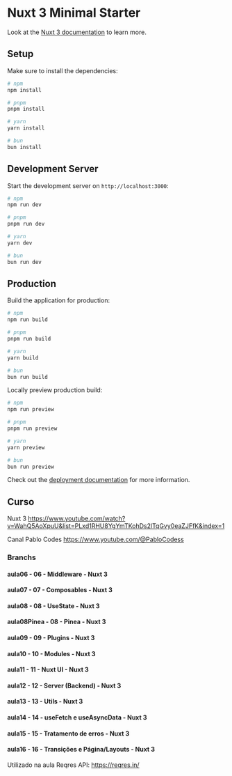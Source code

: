 # Nuxt 3 Minimal Starter

Look at the [Nuxt 3 documentation](https://nuxt.com/docs/getting-started/introduction) to learn more.

## Setup

Make sure to install the dependencies:

```bash
# npm
npm install

# pnpm
pnpm install

# yarn
yarn install

# bun
bun install
```

## Development Server

Start the development server on `http://localhost:3000`:

```bash
# npm
npm run dev

# pnpm
pnpm run dev

# yarn
yarn dev

# bun
bun run dev
```

## Production

Build the application for production:

```bash
# npm
npm run build

# pnpm
pnpm run build

# yarn
yarn build

# bun
bun run build
```

Locally preview production build:

```bash
# npm
npm run preview

# pnpm
pnpm run preview

# yarn
yarn preview

# bun
bun run preview
```

Check out the [deployment documentation](https://nuxt.com/docs/getting-started/deployment) for more information.

## Curso

Nuxt 3 
https://www.youtube.com/watch?v=WahQ5AoXpuU&list=PLxd1RHU8YgYmTKohDs2lTqGvy0eaZJFfK&index=1

Canal Pablo Codes
https://www.youtube.com/@PabloCodess


### Branchs
#### aula06 - 06 - Middleware - Nuxt 3
#### aula07 - 07 - Composables - Nuxt 3
#### aula08 - 08 - UseState - Nuxt 3
#### aula08Pinea - 08 - Pinea - Nuxt 3
#### aula09 - 09 - Plugins - Nuxt 3
#### aula10 - 10 - Modules - Nuxt 3
#### aula11 - 11 - Nuxt UI - Nuxt 3
#### aula12 - 12 - Server (Backend) - Nuxt 3
#### aula13 - 13 - Utils - Nuxt 3
#### aula14 - 14 - useFetch e useAsyncData - Nuxt 3
#### aula15 - 15 - Tratamento de erros - Nuxt 3
#### aula16 - 16 - Transições e Página/Layouts - Nuxt 3
  Utilizado na aula
  Reqres API: https://reqres.in/